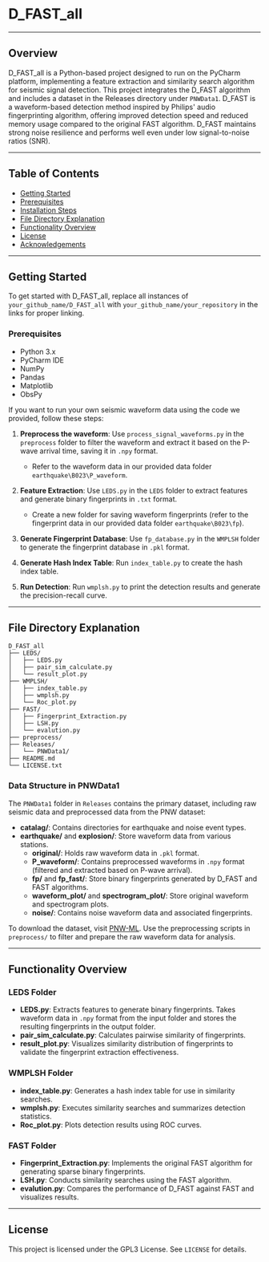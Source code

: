 # D_FAST_all

---

## Overview

D_FAST_all is a Python-based project designed to run on the PyCharm platform, implementing a feature extraction and similarity search algorithm for seismic signal detection. This project integrates the D_FAST algorithm and includes a dataset in the Releases directory under `PNWData1`. D_FAST is a waveform-based detection method inspired by Philips' audio fingerprinting algorithm, offering improved detection speed and reduced memory usage compared to the original FAST algorithm. D_FAST maintains strong noise resilience and performs well even under low signal-to-noise ratios (SNR).

---

## Table of Contents
- [Getting Started](#getting-started)
- [Prerequisites](#prerequisites)
- [Installation Steps](#installation-steps)
- [File Directory Explanation](#file-directory-explanation)
- [Functionality Overview](#functionality-overview)
- [License](#license)
- [Acknowledgements](#acknowledgements)

---

## Getting Started

To get started with D_FAST_all, replace all instances of `your_github_name/D_FAST_all` with `your_github_name/your_repository` in the links for proper linking.

### Prerequisites
- Python 3.x
- PyCharm IDE
- NumPy
- Pandas
- Matplotlib
- ObsPy

If you want to run your own seismic waveform data using the code we provided, follow these steps:

1. **Preprocess the waveform**: Use `process_signal_waveforms.py` in the `preprocess` folder to filter the waveform and extract it based on the P-wave arrival time, saving it in `.npy` format.
   - Refer to the waveform data in our provided data folder `earthquake\B023\P_waveform`.

2. **Feature Extraction**: Use `LEDS.py` in the `LEDS` folder to extract features and generate binary fingerprints in `.txt` format.
   - Create a new folder for saving waveform fingerprints (refer to the fingerprint data in our provided data folder `earthquake\B023\fp`).

3. **Generate Fingerprint Database**: Use `fp_database.py` in the `WMPLSH` folder to generate the fingerprint database in `.pkl` format.

4. **Generate Hash Index Table**: Run `index_table.py` to create the hash index table.

5. **Run Detection**: Run `wmplsh.py` to print the detection results and generate the precision-recall curve.

---

## File Directory Explanation

```
D_FAST_all
├── LEDS/
│   ├── LEDS.py
│   ├── pair_sim_calculate.py
│   └── result_plot.py
├── WMPLSH/
│   ├── index_table.py
│   ├── wmplsh.py
│   └── Roc_plot.py
├── FAST/
│   ├── Fingerprint_Extraction.py
│   ├── LSH.py
│   └── evalution.py
├── preprocess/
├── Releases/
│   └── PNWData1/
├── README.md
└── LICENSE.txt
```

### Data Structure in PNWData1
The `PNWData1` folder in `Releases` contains the primary dataset, including raw seismic data and preprocessed data from the PNW dataset:
- **catalag/**: Contains directories for earthquake and noise event types.
- **earthquake/** and **explosion/**: Store waveform data from various stations.
  - **original/**: Holds raw waveform data in `.pkl` format.
  - **P_waveform/**: Contains preprocessed waveforms in `.npy` format (filtered and extracted based on P-wave arrival).
  - **fp/** and **fp_fast/**: Store binary fingerprints generated by D_FAST and FAST algorithms.
  - **waveform_plot/** and **spectrogram_plot/**: Store original waveform and spectrogram plots.
  - **noise/**: Contains noise waveform data and associated fingerprints.

To download the dataset, visit [PNW-ML](https://github.com/niyiyu/PNW-ML). Use the preprocessing scripts in `preprocess/` to filter and prepare the raw waveform data for analysis.

---

## Functionality Overview

### LEDS Folder
- **LEDS.py**: Extracts features to generate binary fingerprints. Takes waveform data in `.npy` format from the input folder and stores the resulting fingerprints in the output folder.
- **pair_sim_calculate.py**: Calculates pairwise similarity of fingerprints.
- **result_plot.py**: Visualizes similarity distribution of fingerprints to validate the fingerprint extraction effectiveness.

### WMPLSH Folder
- **index_table.py**: Generates a hash index table for use in similarity searches.
- **wmplsh.py**: Executes similarity searches and summarizes detection statistics.
- **Roc_plot.py**: Plots detection results using ROC curves.

### FAST Folder
- **Fingerprint_Extraction.py**: Implements the original FAST algorithm for generating sparse binary fingerprints.
- **LSH.py**: Conducts similarity searches using the FAST algorithm.
- **evalution.py**: Compares the performance of D_FAST against FAST and visualizes results.

---

## License
This project is licensed under the GPL3 License. See `LICENSE` for details.
